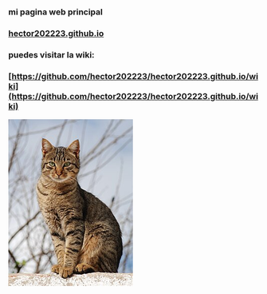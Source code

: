 ### mi pagina web principal
### [hector202223.github.io](hector202223.github.io)



### puedes visitar la wiki:
### [https://github.com/hector202223/hector202223.github.io/wiki](https://github.com/hector202223/hector202223.github.io/wiki)

![gato](imagenes/gato1.jpg)
